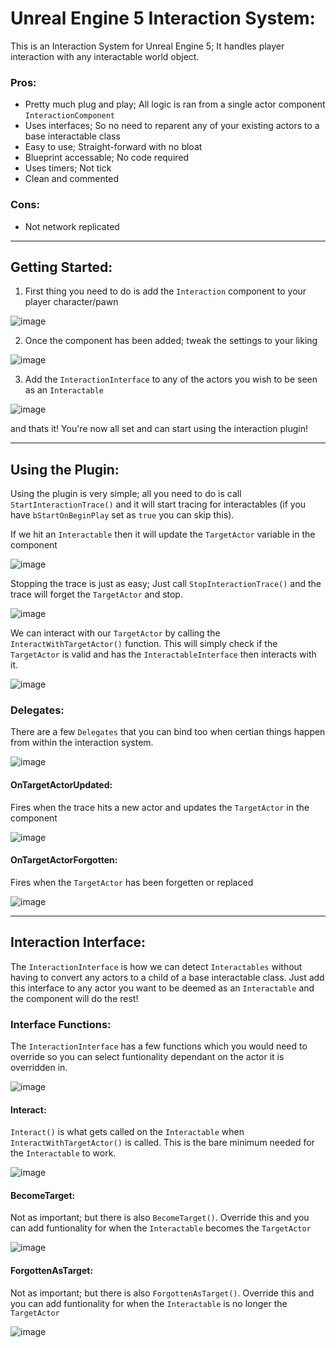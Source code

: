 # Unreal Engine 5 Interaction System:
 This is an Interaction System for Unreal Engine 5; It handles player interaction with any interactable world object.

### Pros:
* Pretty much plug and play; All logic is ran from a single actor component ```InteractionComponent```
* Uses interfaces; So no need to reparent any of your existing actors to a base interactable class
* Easy to use; Straight-forward with no bloat
* Blueprint accessable; No code required
* Uses timers; Not tick
* Clean and commented

### Cons:
* Not network replicated
---

## Getting Started:
1. First thing you need to do is add the ```Interaction``` component to your player character/pawn  

![image](https://github.com/user-attachments/assets/4246b564-c29c-4442-a5b5-49e7e8b97a29)

2. Once the component has been added; tweak the settings to your liking  

![image](https://github.com/user-attachments/assets/3f5b766a-65ab-41ed-b695-7ec18b932152)

3. Add the ```InteractionInterface``` to any of the actors you wish to be seen as an ```Interactable```  

![image](https://github.com/user-attachments/assets/b1926c37-70fd-4921-9365-44307b86c382)

and thats it! You're now all set and can start using the interaction plugin!

---

## Using the Plugin:
Using the plugin is very simple; all you need to do is call ```StartInteractionTrace()``` and it will start tracing for interactables (if you have ```bStartOnBeginPlay``` set as ```true``` you can skip this).  

If we hit an ```Interactable``` then it will update the ```TargetActor``` variable in the component

![image](https://github.com/user-attachments/assets/383ec7fb-089b-43b0-aeee-cc3fe867d457)

Stopping the trace is just as easy; Just call ```StopInteractionTrace()``` and the trace will forget the ```TargetActor``` and stop.

![image](https://github.com/user-attachments/assets/550434b8-3ec5-4367-a7eb-741dba02cd4a)

We can interact with our ```TargetActor``` by calling the ```InteractWithTargetActor()``` function.  This will simply check if the ```TargetActor``` is valid and has the ```InteractableInterface``` then interacts with it.

![image](https://github.com/user-attachments/assets/acd7d176-6608-463c-ba9b-e9e47600b182)

### Delegates:
There are a few ```Delegates``` that you can bind too when certian things happen from within the interaction system.  

![image](https://github.com/user-attachments/assets/9aa7731c-5e7f-479f-82ae-dd39dfd825fa)

#### OnTargetActorUpdated:
Fires when the trace hits a new actor and updates the ```TargetActor``` in the component  

 ![image](https://github.com/user-attachments/assets/999bbbb1-1a4c-4ece-9d76-4473691e016c)

 #### OnTargetActorForgotten:
 Fires when the ```TargetActor``` has been forgetten or replaced

![image](https://github.com/user-attachments/assets/08d2e9f7-8df7-40ab-9c49-57cf0337926f)

---

## Interaction Interface:
The ```InteractionInterface``` is how we can detect ```Interactables``` without having to convert any actors to a child of a base interactable class. Just add this interface to any actor you want to be deemed as an ```Interactable``` and the component will do the rest!

### Interface Functions:
The ```InteractionInterface``` has a few functions which you would need to override so you can select funtionality dependant on the actor it is overridden in.

![image](https://github.com/user-attachments/assets/50684449-85ff-41d4-af59-3181c643fc58)

#### Interact:
```Interact()``` is what gets called on the ```Interactable``` when ```InteractWithTargetActor()``` is called. This is the bare minimum needed for the ```Interactable``` to work.

![image](https://github.com/user-attachments/assets/a7d384f0-1a4b-4228-a38d-aed02db8a849)

#### BecomeTarget:
Not as important; but there is also ```BecomeTarget()```. Override this and you can add funtionality for when the ```Interactable``` becomes the ```TargetActor```

![image](https://github.com/user-attachments/assets/9fb63d01-e8bb-4968-a15b-c18b711b2dc8)

#### ForgottenAsTarget:
Not as important; but there is also ```ForgottenAsTarget()```. Override this and you can add funtionality for when the ```Interactable``` is no longer the ```TargetActor```

![image](https://github.com/user-attachments/assets/9194f5c7-d339-43f6-9e5f-550d60b5f72e)

